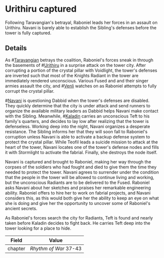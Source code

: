 # Urithiru captured
Following Taravangian's betrayal, Raboniel leads her forces in an assault on Urithiru. Navani is barely able to establish the Sibling's defenses before the tower is fully captured.

## Details
As #[Taravangian](taravangian) betrays the coalition, Raboniel's forces sneak in through the basements of #[Urithiru](urithiru) in a surprise attack on the tower city. After corrupting a portion of the crystal pillar with Voidlight, the tower's defenses are inverted such that most of the Knights Radiant in the tower are immediately rendered unconscious. Various Fused and and their singer armies assault the city, and #[Venli](venli) watches on as Raboniel attempts to fully corrupt the crystal pillar.

#[Navani](navani) is questioning Dabbid when the tower's defenses are disabled. They quickly determine that the city is under attack and send runners to organize the available military leaders as Dabbid helps Navani make contact with the Sibling. Meanwhile, #[Kaladin](kaladin) carries an unconscious Teft to his family's quarters, and decides to lay low after realizing that the tower is defenseless. Working deep into the night, Navani organizes a desperate resistance. The Sibling informs her that they will soon fall to Raboniel's corruption unless Navani is able to activate a backup defense system to protect the crystal pillar. While Teofil leads a suicide mission to attack at the heart of the tower, Navani locates one of the tower's defense nodes and fills it with Stormlight to activate the fabrial. Finally, she destroys the node itself.

Navani is captured and brought to Raboniel, making her way through the corpses of the soldiers who had fought and died to give them the time they needed to protect the tower. Navani agrees to surrender under the condition that the people in the tower will be allowed to continue living and working, but the unconscious Radiants are to be delivered to the Fused. Raboniel asks Navani about her sketches and praises her remarkable engineering ability. Raboniel offers to hire her to work on fabrial projects, and Navani considers this, as this would both give her the ability to keep an eye on what she is doing and give her the opportunity to uncover some of Raboniel's ancient secrets. 

As Raboniel's forces search the city for Radiants, Teft is found and nearly taken before Kaladin decides to fight back. He carries Teft deep into the tower looking for a place to hide.

| Field | Value |
| ----- | ----- |
| chapter | *Rhythm of War* 37-43|